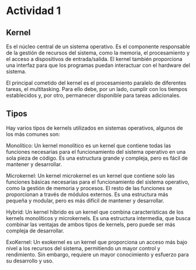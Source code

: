 # Actividad 1

## Kernel 
Es el núcleo central de un sistema operativo. Es el componente responsable de la gestión de recursos del sistema, como la memoria, el procesamiento y el acceso a dispositivos de entrada/salida. El kernel también proporciona una interfaz para que los programas puedan interactuar con el hardware del sistema.

El principal cometido del kernel es el procesamiento paralelo de diferentes tareas, el multitasking. Para ello debe, por un lado, cumplir con los tiempos establecidos y, por otro, permanecer disponible para tareas adicionales.

## Tipos
Hay varios tipos de kernels utilizados en sistemas operativos, algunos de los más comunes son:

Monolítico: Un kernel monolítico es un kernel que contiene todas las funciones necesarias para el funcionamiento del sistema operativo en una sola pieza de código. Es una estructura grande y compleja, pero es fácil de mantener y desarrollar.

Microkernel: Un kernel microkernel es un kernel que contiene solo las funciones básicas necesarias para el funcionamiento del sistema operativo, como la gestión de memoria y procesos. El resto de las funciones se proporcionan a través de módulos externos. Es una estructura más pequeña y modular, pero es más difícil de mantener y desarrollar.

Hybrid: Un kernel híbrido es un kernel que combina características de los kernels monolíticos y microkernels. Es una estructura intermedia, que busca combinar las ventajas de ambos tipos de kernels, pero puede ser más compleja de desarrollar.

ExoKernel: Un exokernel es un kernel que proporciona un acceso más bajo nivel a los recursos del sistema, permitiendo un mayor control y rendimiento. Sin embargo, requiere un mayor conocimiento y esfuerzo para su desarrollo y uso.
